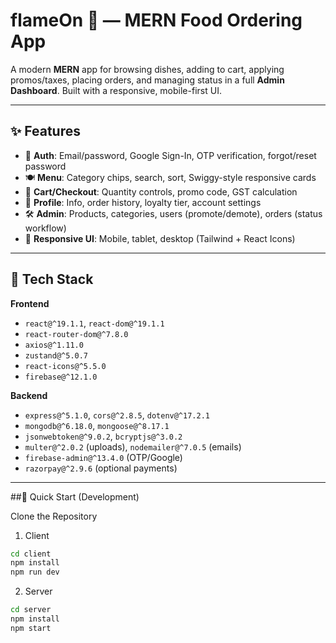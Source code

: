 # flameOn 🍔 — MERN Food Ordering App

A modern **MERN** app for browsing dishes, adding to cart, applying promos/taxes, placing orders, and managing status in a full **Admin Dashboard**. Built with a responsive, mobile-first UI.

---

## ✨ Features

- 🔐 **Auth**: Email/password, Google Sign-In, OTP verification, forgot/reset password  
- 🍽️ **Menu**: Category chips, search, sort, Swiggy-style responsive cards  
- 🛒 **Cart/Checkout**: Quantity controls, promo code, GST calculation  
- 👤 **Profile**: Info, order history, loyalty tier, account settings  
- 🛠️ **Admin**: Products, categories, users (promote/demote), orders (status workflow)  
- 📱 **Responsive UI**: Mobile, tablet, desktop (Tailwind + React Icons)

---

## 🧱 Tech Stack

**Frontend**
- `react@^19.1.1`, `react-dom@^19.1.1`
- `react-router-dom@^7.8.0`
- `axios@^1.11.0`
- `zustand@^5.0.7`
- `react-icons@^5.5.0`
- `firebase@^12.1.0`

**Backend**
- `express@^5.1.0`, `cors@^2.8.5`, `dotenv@^17.2.1`
- `mongodb@^6.18.0`, `mongoose@^8.17.1`
- `jsonwebtoken@^9.0.2`, `bcryptjs@^3.0.2`
- `multer@^2.0.2` (uploads), `nodemailer@^7.0.5` (emails)
- `firebase-admin@^13.4.0` (OTP/Google)
- `razorpay@^2.9.6` (optional payments)

---

##🚀 Quick Start (Development)

   Clone the Repository

1) Client
```bash
cd client
npm install
npm run dev
```

2) Server
```bash
cd server
npm install
npm start
```
   






